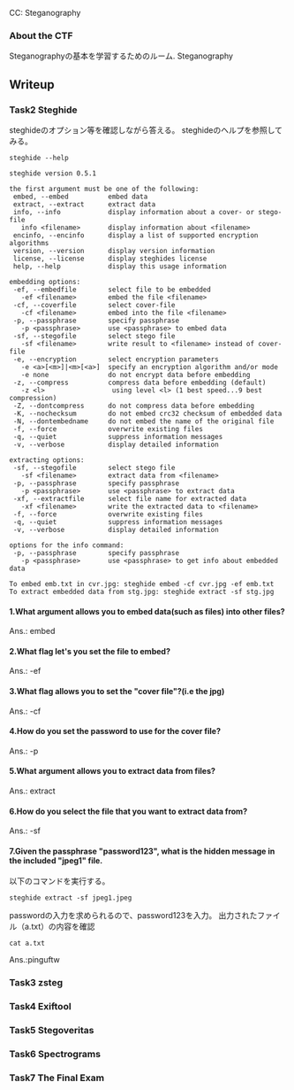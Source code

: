 CC: Steganography

### About the CTF
Steganographyの基本を学習するためのルーム.
Steganography

## Writeup
### Task2 Steghide
steghideのオプション等を確認しながら答える。
steghideのヘルプを参照してみる。
```
steghide --help

steghide version 0.5.1

the first argument must be one of the following:
 embed, --embed          embed data
 extract, --extract      extract data
 info, --info            display information about a cover- or stego-file
   info <filename>       display information about <filename>
 encinfo, --encinfo      display a list of supported encryption algorithms
 version, --version      display version information
 license, --license      display steghides license
 help, --help            display this usage information

embedding options:
 -ef, --embedfile        select file to be embedded
   -ef <filename>        embed the file <filename>
 -cf, --coverfile        select cover-file
   -cf <filename>        embed into the file <filename>
 -p, --passphrase        specify passphrase
   -p <passphrase>       use <passphrase> to embed data
 -sf, --stegofile        select stego file
   -sf <filename>        write result to <filename> instead of cover-file
 -e, --encryption        select encryption parameters
   -e <a>[<m>]|<m>[<a>]  specify an encryption algorithm and/or mode
   -e none               do not encrypt data before embedding
 -z, --compress          compress data before embedding (default)
   -z <l>                 using level <l> (1 best speed...9 best compression)
 -Z, --dontcompress      do not compress data before embedding
 -K, --nochecksum        do not embed crc32 checksum of embedded data
 -N, --dontembedname     do not embed the name of the original file
 -f, --force             overwrite existing files
 -q, --quiet             suppress information messages
 -v, --verbose           display detailed information

extracting options:
 -sf, --stegofile        select stego file
   -sf <filename>        extract data from <filename>
 -p, --passphrase        specify passphrase
   -p <passphrase>       use <passphrase> to extract data
 -xf, --extractfile      select file name for extracted data
   -xf <filename>        write the extracted data to <filename>
 -f, --force             overwrite existing files
 -q, --quiet             suppress information messages
 -v, --verbose           display detailed information

options for the info command:
 -p, --passphrase        specify passphrase
   -p <passphrase>       use <passphrase> to get info about embedded data

To embed emb.txt in cvr.jpg: steghide embed -cf cvr.jpg -ef emb.txt
To extract embedded data from stg.jpg: steghide extract -sf stg.jpg
 ```

#### 1.What argument allows you to embed data(such as files) into other files?
Ans.: embed
#### 2.What flag let's you set the file to embed?
Ans.: -ef
#### 3.What flag allows you to set the "cover file"?(i.e  the jpg)
Ans.: -cf
#### 4.How do you set the password to use for the cover file?
Ans.: -p
#### 5.What argument allows you to extract data from files?
Ans.: extract
#### 6.How do you select the file that you want to extract data from?
Ans.: -sf
#### 7.Given the passphrase "password123", what is the hidden message in the included "jpeg1" file.
以下のコマンドを実行する。
```
steghide extract -sf jpeg1.jpeg
```
passwordの入力を求められるので、password123を入力。
出力されたファイル（a.txt）の内容を確認
```
cat a.txt
```
Ans.:pinguftw

### Task3 zsteg
### Task4 Exiftool
### Task5 Stegoveritas
### Task6 Spectrograms
### Task7 The Final Exam

